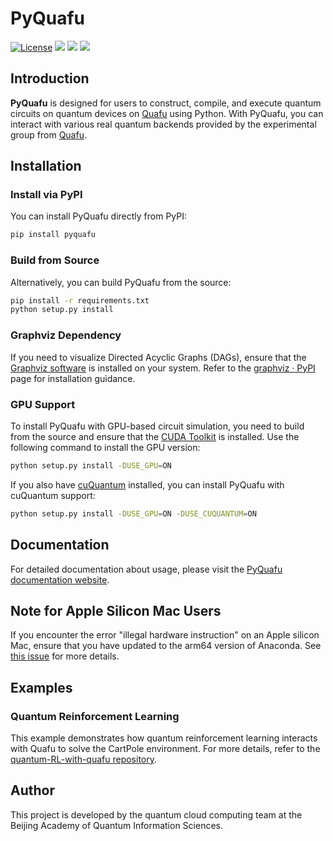 # PyQuafu

[![License](https://img.shields.io/github/license/ScQ-Cloud/pyquafu.svg?style=popout-square)](https://opensource.org/licenses/Apache-2.0)
[![](https://github.com/ScQ-Cloud/pyquafu/actions/workflows/unittest.yml/badge.svg)](https://github.com/ScQ-Cloud/pyquafu/actions/workflows/unittest.yml)
[![](https://img.shields.io/github/release/ScQ-Cloud/pyquafu.svg?style=popout-square)](https://github.com/ScQ-Cloud/pyquafu/releases)
[![](https://img.shields.io/pypi/dm/pyquafu?style=popout-square)](https://pypi.org/project/pyquafu/)

## Introduction

**PyQuafu** is designed for users to construct, compile, and execute quantum circuits on quantum devices on [Quafu](http://quafu.baqis.ac.cn/) using Python. With PyQuafu, you can interact with various real quantum backends provided by the experimental group from [Quafu](http://quafu.baqis.ac.cn/).

## Installation

### Install via PyPI

You can install PyQuafu directly from PyPI:

```bash
pip install pyquafu
```

### Build from Source

Alternatively, you can build PyQuafu from the source:

```bash
pip install -r requirements.txt
python setup.py install
```

### Graphviz Dependency

If you need to visualize Directed Acyclic Graphs (DAGs), ensure that the [Graphviz software](https://graphviz.org/) is installed on your system. Refer to the [graphviz · PyPI](https://pypi.org/project/graphviz/#description) page for installation guidance.

### GPU Support

To install PyQuafu with GPU-based circuit simulation, you need to build from the source and ensure that the [CUDA Toolkit](https://developer.nvidia.com/cuda-downloads) is installed. Use the following command to install the GPU version:

```bash
python setup.py install -DUSE_GPU=ON
```

If you also have [cuQuantum](https://developer.nvidia.com/cuquantum-sdk) installed, you can install PyQuafu with cuQuantum support:

```bash
python setup.py install -DUSE_GPU=ON -DUSE_CUQUANTUM=ON
```

## Documentation

For detailed documentation about usage, please visit the [PyQuafu documentation website](https://scq-cloud.github.io/).

## Note for Apple Silicon Mac Users

If you encounter the error "illegal hardware instruction" on an Apple silicon Mac, ensure that you have updated to the arm64 version of Anaconda. See [this issue](https://github.com/abess-team/abess/issues/310) for more details.

## Examples

### Quantum Reinforcement Learning

This example demonstrates how quantum reinforcement learning interacts with Quafu to solve the CartPole environment. For more details, refer to the [quantum-RL-with-quafu repository](https://github.com/enchanted123/quantum-RL-with-quafu).

## Author

This project is developed by the quantum cloud computing team at the Beijing Academy of Quantum Information Sciences.
